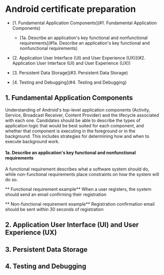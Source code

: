 # Android certificate preparation

* [1. Fundamental Application Components](#1. Fundamental Application Components)
  * [1a. Describe an application's key functional and nonfunctional requirements](#1a. Describe an application's key functional and nonfunctional requirements)


* [2. Application User Interface (UI) and User Experience (UX)](#2. Application User Interface (UI) and User Experience (UX))

* [3. Persistent Data Storage](#3. Persistent Data Storage)

* [4. Testing and Debugging](#4. Testing and Debugging)

## 1. Fundamental Application Components
Understanding of Android's top-level application components (Activity, Service, Broadcast Receiver, Content Provider) and the lifecycle associated with each one. Candidates should be able to describe the types of application logic that would be best suited for each component, and whether that component is executing in the foreground or in the background. This includes strategies for determining how and when to execute background work.

#### 1a. Describe an application's key functional and nonfunctional requirements
A functional requirement describes what a software system should do, while non-functional requirements place constraints on how the system will do so.

** Functional requirement example**
When a user registers, the system should send an email confirming their registration

** Non-functional requirement example**
Registration confirmation email should be sent within 30 seconds of registration

## 2. Application User Interface (UI) and User Experience (UX)

## 3. Persistent Data Storage

## 4. Testing and Debugging
